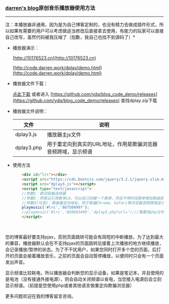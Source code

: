 ### [darren's blog](https://darren.work)原创音乐播放器使用方法

---

注：本播放器非通用，因为是为自己博客定制的，也没有精力去做成插件形式，所以如果有需要的用户可以考虑做适当修改后直接拿去使用，有能力的玩家可以直接自己改写，虽然代码被我压缩了（抱歉，我自己也找不到源码了）*

-   播放器演示：

    [http://10176523.cn](http://10176523.cn)

    [http://code.darren.work/dplay/demo.html](http://code.darren.work/dplay/demo.html)

-   播放器文件下载：

    [点此下载](https://github.com/ydq/blog_code_demo/releases/download/dplay3/dplay.zip) 或者进入 [https://github.com/ydq/blog_code_demo/releases](https://github.com/ydq/blog_code_demo/releases) 查找dplay.zip下载

-   播放器文件说明：

    | 文件         | 说明                               |
    | ---------- | -------------------------------- |
    | dplay3.js  | 播放器主js文件                         |
    | dplay3.php | 用于重定向到真实的URL地址，作用是欺骗浏览器音频跨域，显示频谱 |

-   使用方法

    ```html
    	<div id="lrc"></div>
    	<script src="https://cdn.bootcss.com/jquery/3.2.1/jquery.slim.min.js"></script>
    	<script src="dplay3.js"></script>
    	<script type="text/javascript">
    	//参数1：歌词容器选择器
    	//参数2：网易云引用歌单id，可以自己创建一个歌单，然后不停的往歌单增加歌曲即可自动更新列表
    	//参数3[可选]：歌曲重定向地址，用于欺骗Chrome、Safari等浏览器音频跨域显示频谱，不设置不显示频谱
    	playmusic('#lrc','867504997');
    	//playmusic('#lrc','869603409','dplay3.php?url=');//需要将php文件放入同一个域名下面
    	</script>
    ```

    ​


您的博客最好要支持pjax，否则页面跳转可能会有简短的中断播放，为了达到最大的兼容，播放器默认会在不支持pjax的页面跳转后接着上次播放的地方继续播放，会记录播放/暂停的状态。为了不干扰用户，如果您同时打开多个您的页面，后打开的页面会接着播放音乐，之前的页面会自动暂停播放，以便同时只会有一个页面发出声音。

显示频谱比较耗电，所以播放器会判断您的显示设备，如果是笔记本，并且使用的是电池（没有接通外接电源），则会自动关闭频谱以省电，当您接入电源后会立刻显示频谱。（前提是您使用php或者其他语言做重定向欺骗浏览器）

更多问题欢迎在我的博客留言咨询。
